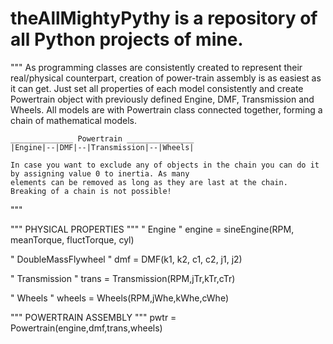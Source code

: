 # theAllMightyPythy is a repository of all Python projects of mine.


"""
    As programming classes are consistently created to represent their real/physical counterpart,
    creation of power-train assembly is as easiest as it can get.
    Just set all properties of each model consistently and create Powertrain object with previously defined
    Engine, DMF, Transmission and Wheels.
    All models are with Powertrain class connected together, forming a chain of mathematical models.

    ______________ Powertrain _______________
    |Engine|--|DMF|--|Transmission|--|Wheels|

    In case you want to exclude any of objects in the chain you can do it by assigning value 0 to inertia. As many
    elements can be removed as long as they are last at the chain. Breaking of a chain is not possible!
"""


""" PHYSICAL PROPERTIES """
" Engine "
engine = sineEngine(RPM, meanTorque, fluctTorque, cyl)

" DoubleMassFlywheel "
dmf = DMF(k1, k2, c1, c2, j1, j2)

" Transmission "
trans = Transmission(RPM,jTr,kTr,cTr)

" Wheels "
wheels = Wheels(RPM,jWhe,kWhe,cWhe)

"""     POWERTRAIN ASSEMBLY     """
pwtr = Powertrain(engine,dmf,trans,wheels)

